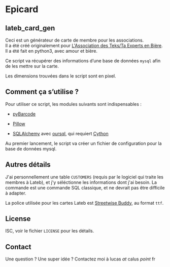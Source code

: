 Epicard
=======

lateb\_card_gen
---------------

Ceci est un générateur de carte de membre pour les associations.  
Il a été créé originalement pour [L'Association des Teks/Ta Experts en Bière](http://lateb.org).  
Il a été fait en python3, avec amour et bière.

Ce script va récupérer des informations d’une base de données `mysql` afin de les mettre sur la carte.

Les dimensions trouvées dans le script sont en pixel.

Comment ça s’utilise ?
----------------------

Pour utiliser ce script, les modules suivants sont indispensables :

 * [pyBarcode](https://pypi.python.org/pypi/pyBarcode)

 * [Pillow](https://pypi.python.org/pypi/Pillow/)

 * [SQLAlchemy](https://pypi.python.org/pypi/SQLAlchemy) avec [oursql](https://pythonhosted.org/oursql/install.html), qui requiert [Cython](https://pypi.python.org/pypi/Cython)

Au premier lancement, le script va créer un fichier de configuration pour la base de données mysql.  

Autres détails
--------------

J'ai personnellement une table `CUSTOMERS` (requis par le logiciel qui traite les membres à Lateb), et j'y séléctionne les informations dont j'ai besoin.
La commande est une commande SQL classique, et ne devrait pas être difficile à adapter.

La police utilisée pour les cartes Lateb est [Streetwise Buddy](http://www.dafont.com/streetwise-buddy.font), au format `ttf`.

License
-------

ISC, voir le fichier `LICENSE` pour les détails.

Contact
-------

Une question ? Une super idée ? Contactez moi à lucas *at* calus *point* fr
